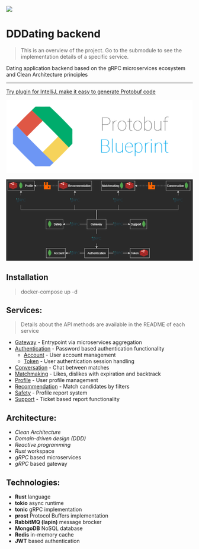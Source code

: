 <a href="https://www.buymeacoffee.com/numq"><img src="https://img.buymeacoffee.com/button-api/?text=Buy me a one way ticket&emoji=✈️&slug=numq&button_colour=5F7FFF&font_colour=ffffff&font_family=Inter&outline_colour=000000&coffee_colour=FFDD00" /></a>

# DDDating backend

> This is an overview of the project. Go to the submodule to see the implementation details of a specific service.

Dating application backend based on the gRPC microservices ecosystem and Clean Architecture principles

____

[Try plugin for IntelliJ, make it easy to generate Protobuf code](https://plugins.jetbrains.com/plugin/21792-protobuf-blueprint)

[![Protobuf Blueprint](https://github.com/numq/protobuf-blueprint-plugin/blob/master/media/logo.png)](https://plugins.jetbrains.com/plugin/21792-protobuf-blueprint)

![Overview](./media/dddating-backend-overview.png)

## Installation

> docker-compose up -d

## Services:

> Details about the API methods are available in the README of each service

- [Gateway](./service/gateway) - Entrypoint via microservices aggregation
- [Authentication](./service/authentication) - Password based authentication functionality
    - [Account](./service/account) - User account management
    - [Token](./service/token) - User authentication session handling
- [Conversation](./service/conversation) - Chat between matches
- [Matchmaking](./service/matchmaking) - Likes, dislikes with expiration and backtrack
- [Profile](./service/profile) - User profile management
- [Recommendation](./service/recommendation) - Match candidates by filters
- [Safety](./service/safety) - Profile report system
- [Support](./service/support) - Ticket based report functionality

## Architecture:

- *Clean Architecture*
- *Domain-driven design (DDD)*
- *Reactive programming*
- *Rust* workspace
- *gRPC* based microservices
- *gRPC* based gateway

## Technologies:

- **Rust** language
- **tokio** async runtime
- **tonic** gRPC implementation
- **prost** Protocol Buffers implementation
- **RabbitMQ (lapin)** message brocker
- **MongoDB** NoSQL database
- **Redis** in-memory cache
- **JWT** based authentication